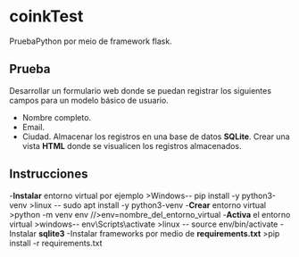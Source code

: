 # coinkTest
PruebaPython por meio de framework flask.

## Prueba

Desarrollar un formulario web donde se puedan registrar los siguientes campos
para un modelo básico de usuario.
- Nombre completo.
- Email.
- Ciudad.
Almacenar los registros en una base de datos **SQLite**.
Crear una vista **HTML** donde se visualicen los registros almacenados.

## Instrucciones
-**Instalar** entorno virtual por ejemplo
    >Windows-- pip install -y python3-venv
    >linux  -- sudo apt install -y python3-venv
-**Crear** entorno virtual
    >python -m venv env  //>env=nombre_del_entorno_virtual
-**Activa** el entorno virtual
    >windows-- env\Scripts\activate
    >linux  -- source env/bin/activate
-Instalar **sqlite3**
-Instalar frameworks por medio de **requirements.txt**
    >pip install -r requirements.txt